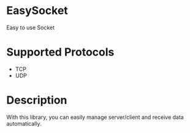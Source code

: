 # EasySocket
Easy to use Socket

# Supported Protocols
- TCP
- UDP

# Description
With this library, you can easily manage server/client and receive data automatically.